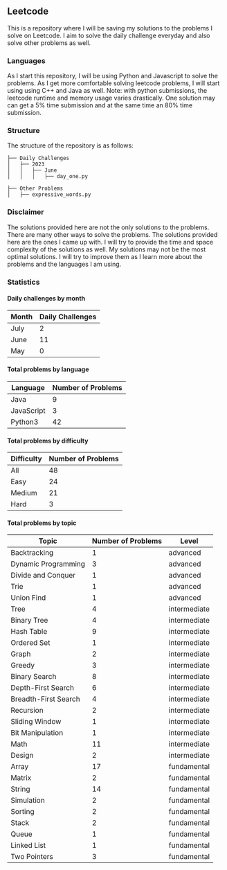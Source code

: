 ## Leetcode
This is a repository where I will be saving my solutions to the problems I solve on Leetcode. 
I aim to solve the daily challenge everyday and also solve other problems as well.

### Languages
As I start this repository, I will be using Python and Javascript to solve the problems. As I get more comfortable solving leetcode problems, I will start using using C++ and Java as well.
Note: with python submissions, the leetcode runtime and memory usage varies drastically. One solution may can get a 5% time submission and at the same time an 80% time submission.

### Structure
The structure of the repository is as follows:
```
├── Daily Challenges
│   ├── 2023
│   │   ├── June
│   │   │   ├── day_one.py

├── Other Problems
│   ├── expressive_words.py
```

### Disclaimer
The solutions provided here are not the only solutions to the problems. There are many other ways to solve the problems. The solutions provided here are the ones I came up with. I will try to provide the time and space complexity of the solutions as well.
My solutions may not be the most optimal solutions. I will try to improve them as I learn more about the problems and the languages I am using.









### Statistics
#### Daily challenges by month
| Month   |   Daily Challenges |
|---------|--------------------|
| July    |                  2 |
| June    |                 11 |
| May     |                  0 |

#### Total problems by language
| Language   |   Number of Problems |
|------------|----------------------|
| Java       |                    9 |
| JavaScript |                    3 |
| Python3    |                   42 |

#### Total problems by difficulty
| Difficulty   |   Number of Problems |
|--------------|----------------------|
| All          |                   48 |
| Easy         |                   24 |
| Medium       |                   21 |
| Hard         |                    3 |

#### Total problems by topic
| Topic                |   Number of Problems | Level        |
|----------------------|----------------------|--------------|
| Backtracking         |                    1 | advanced     |
| Dynamic Programming  |                    3 | advanced     |
| Divide and Conquer   |                    1 | advanced     |
| Trie                 |                    1 | advanced     |
| Union Find           |                    1 | advanced     |
| Tree                 |                    4 | intermediate |
| Binary Tree          |                    4 | intermediate |
| Hash Table           |                    9 | intermediate |
| Ordered Set          |                    1 | intermediate |
| Graph                |                    2 | intermediate |
| Greedy               |                    3 | intermediate |
| Binary Search        |                    8 | intermediate |
| Depth-First Search   |                    6 | intermediate |
| Breadth-First Search |                    4 | intermediate |
| Recursion            |                    2 | intermediate |
| Sliding Window       |                    1 | intermediate |
| Bit Manipulation     |                    1 | intermediate |
| Math                 |                   11 | intermediate |
| Design               |                    2 | intermediate |
| Array                |                   17 | fundamental  |
| Matrix               |                    2 | fundamental  |
| String               |                   14 | fundamental  |
| Simulation           |                    2 | fundamental  |
| Sorting              |                    2 | fundamental  |
| Stack                |                    2 | fundamental  |
| Queue                |                    1 | fundamental  |
| Linked List          |                    1 | fundamental  |
| Two Pointers         |                    3 | fundamental  |
